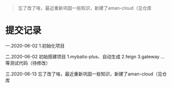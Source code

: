 
> 忘了改了啥，最近重新巩固一些知识，新建了aman-cloud（见仓库

# 提交记录
一.2020-06-02
1.初始化项目

二.2020-06-02
初始搭建项目
1.mybatis-plus、自动生成
2.feign
3.gateway
...等测试代码（待修改）

三.2020-06-13
忘了改了啥，最近重新巩固一些知识，新建了aman-cloud（见仓库